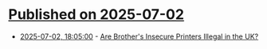 # [Published on 2025-07-02](index.md)

* [2025-07-02, 18:05:00](https://soylentnews.org/article.pl?sid=25/07/02/0734207&from=rss) - [Are Brother's Insecure Printers Illegal in the UK?](https://soylentnews.org/article.pl?sid=25/07/02/0734207&from=rss)
